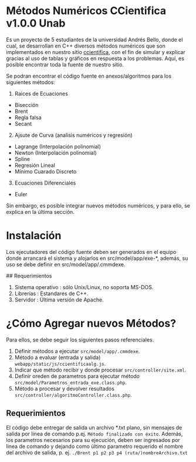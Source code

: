 #  Métodos Numéricos CCientifica v1.0.0 Unab

Es un proyecto de 5 estudiantes de la universidad Andrés Bello, donde el cual, se desarrollan en C++ diversos métodos numéricos que son implementados en nuestro sitio [ccientifica](https://cursos.ing.unab.cl/), con el fin de simular y explicar gracias al uso de tablas y gráficos en respuesta a los problemas. Aquí, es posible encontrar toda la fuente de nuestro sitio.

Se podran encontrar el código fuente en anexos/algoritmos para los siguientes métodos:

1. Raices de Ecuaciones
  * Bisección
  * Brent
  * Regla falsa
  * Secant

2. Ajsute de Curva (analisis numéricos y regresión)
  * Lagrange (Interpolación polinomial)
  * Newton (Interpolación polinomial)
  * Spline
  * Regresión Lineal
  * Mínimo Cuarado Discreto

3. Ecuaciones Diferenciales
  * Euler

Sin embargo, es posible integrar nuevos métodos numéricos, y para ello, se explica en la última sección.

# Instalación

Los ejecutadores del código fuente deben ser generados en el equipo donde arrancará el sistema y alojarlos en src/model/app/exe-*, además, su uso se debe definir en src/model/app/.cmmdexe.

## Requerimientos

1. Sistema operativo : sólo Unix/Linux, no soporta MS-DOS.
2. Librerías : Estandares de C++.
3. Servidor : Última versión de Apache.

# ¿Cómo Agregar nuevos Métodos?

Para ellos, se debe seguir los siguientes pasos referenciales.

1. Definir métodos a ejecutar `src/model/app/.cmmdexe`.
2. Método a evaluar (entrada y salida) `webapp/static/js/ccientificaalg.js`.
3. Indicar que método recibir y donde procesar `src/controller/site.xml`.
4. Definir oreden de parametros para ejecutar método `src/model/Parametros_entrada_exe.class.php`.
5. Método a procesar y devolver resultados `src/controller/algoritmoController.class.php`.

## Requerimientos

El código debe entregar de salida un archivo *.txt plano, sin mensajes de salida por linea de comando p.ej. `Método finalizado con éxito`. Además, los parametros necesarios para su ejecución, deben ser ingresados por linea de comando y dejando como último parametro requerido el nombre del archivo de salida, p. ej. `./Brent p1 p2 p3 p4 (ruta/)nombreArchivo.txt`